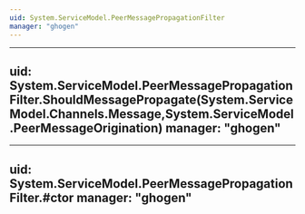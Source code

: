 ```yaml
---
uid: System.ServiceModel.PeerMessagePropagationFilter
manager: "ghogen"
---
```


---
uid: System.ServiceModel.PeerMessagePropagationFilter.ShouldMessagePropagate(System.ServiceModel.Channels.Message,System.ServiceModel.PeerMessageOrigination)
manager: "ghogen"
---

---
uid: System.ServiceModel.PeerMessagePropagationFilter.#ctor
manager: "ghogen"
---
